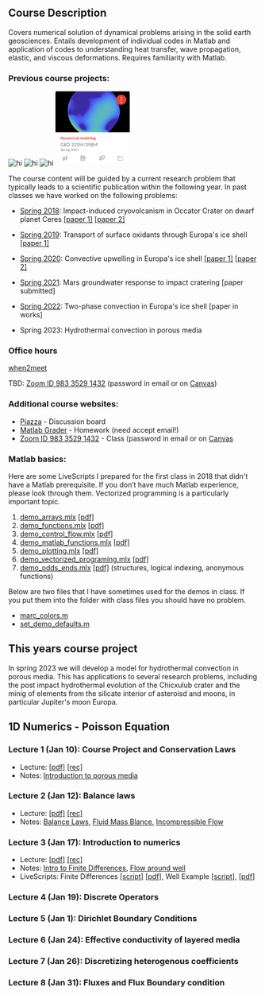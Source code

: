 ## Course Description

Covers numerical solution of dynamical problems arising in the solid earth geosciences. Entails development of individual codes in Matlab and application of codes to understanding heat transfer, wave propagation, elastic, and viscous deformations. Requires familiarity with Matlab. 

### Previous course projects:
<img src="images/Vignette_GEO325J_2018.png" alt="hi" class="inline"  width="150" height="150"/>  <img src="images/Vignette_GEO325M_2019.png" alt="hi" class="inline"  width="150" height="150"/>  <img src="images/Vignette_GEO325M_2020.jpg" alt="hi" class="inline"  width="150" height="150"/>  <img src="images/Vignette_GEO325M_2021.png" alt="hi" class="inline"  width="150" height="150"/>

The course content will be guided by a current research problem that typically leads to a scientific publication within the following year. In past classes we have worked on the following problems:

* [Spring 2018](Spring2018.md): Impact-induced cryovolcanism in Occator Crater on dwarf planet Ceres [[paper 1]](https://doi.org/10.1029/2018GL080327) [[paper 2]](https://www.nature.com/articles/s41550-020-1168-2)

* [Spring 2019](Spring2019.md): Transport of surface oxidants through Europa's ice shell [[paper 1]](https://agupubs.onlinelibrary.wiley.com/doi/abs/10.1029/2021GL095416)

* [Spring 2020](Spring2020.md): Convective upwelling in Europa's ice shell [[paper 1]](https://doi.org/10.1016/j.epsl.2021.116886) [[paper 2]](https://www.sciencedirect.com/science/article/pii/S2352340921003632?via%3Dihub)

* [Spring 2021](Spring2021.md): Mars groundwater response to impact cratering [paper submitted]

* [Spring 2022](Spring2022.md): Two-phase convection in Europa's ice shell [paper in works]

* Spring 2023: Hydrothermal convection in porous media 

### Office hours
[when2meet](https://www.when2meet.com/?18210680-wkxsK)

TBD: [Zoom ID 983 3529 1432](https://utexas.zoom.us/j/98335291432?pwd=aUlMUXl5S3BvRFBDc2ZkWTFkSDZrdz09) (password in email or on [Canvas](https://utexas.instructure.com/courses/1353668))


### Additional course websites:
* [Piazza](https://piazza.com/utexas/spring2023/geo325m398m/home) - Discussion board
* [Matlab Grader](https://grader.mathworks.com/courses/96667-geo-325m-398m-numerical-modeling-2023) - Homework (need accept email!)
* [Zoom ID 983 3529 1432](https://utexas.zoom.us/j/98335291432?pwd=aUlMUXl5S3BvRFBDc2ZkWTFkSDZrdz09) - Class (password in email or on [Canvas]( https://utexas.instructure.com/courses/1353668)

### Matlab basics:
Here are some LiveScripts I prepared for the first class in 2018 that didn't have a Matlab prerequisite. If you don’t have much Matlab experience, please look through them. Vectorized programming is a particularly important topic.
1. [demo_arrays.mlx](matlab/demo_arrays.mlx) [[pdf]](matlab/demo_arrays.pdf)
2. [demo_functions.mlx](matlab/demo_functions.mlx) [[pdf]](matlab/demo_functions.pdf)
3. [demo_control_flow.mlx](matlab/demo_control_flow.mlx) [[pdf]](matlab/demo_control_flow.pdf)
4. [demo_matlab_functions.mlx](matlab/demo_matlab_functions.mlx) [[pdf]](matlab/demo_matlab_functions.pdf)
5. [demo_plotting.mlx](matlab/demo_plotting.mlx) [[pdf]](matlab/demo_plotting.pdf)
6. [demo_vectorized_programing.mlx](matlab/demo_vectorized_programing.mlx) [[pdf]](matlab/demo_vectorized_programing.pdf)
7. [demo_odds_ends.mlx](matlab/demo_odds_ends.mlx) [[pdf]](matlab/demo_odds_ends.pdf) (structures, logical indexing, anonymous functions)

Below are two files that I have sometimes used for the demos in class. If you put them into the folder with class files you should have no problem.
* [marc_colors.m](matlab/marc_colors.m)
* [set_demo_defaults.m](matlab/set_demo_defaults.m)

## This years course project
In spring 2023 we will develop a model for hydrothermal convection in porous media. This has applications to several research problems, including the post impact hydrothermal evolution of the Chicxulub crater and the minig of elements from the silicate interior of asteroisd and moons, in particular Jupiter's moon Europa. 

## 1D Numerics - Poisson Equation
### Lecture 1 (Jan 10): Course Project and Conservation Laws
* Lecture: [[pdf]](spring2023/GEO325M_2022_Lecture1.pdf) [[rec]](https://utexas.zoom.us/rec/share/YtfWlg57HiOYaI33vzqF-i5ET3xT3L9ReEop6C4uH9QvfuweQEqjf2hBdxkS_g9K.N4iMUfaxs7vsodwz)
* Notes: [Introduction to porous media](modules/PorousMediaIntro.pdf)

### Lecture 2 (Jan 12): Balance laws
* Lecture: [[pdf]](spring2023/GEO325M_2022_Lecture2.pdf) [[rec]](https://utexas.zoom.us/rec/share/joomKPCOmEvJoUM-nfEERK_POOcaaiecZ0tketKMX8UGGqWy-EoQcaSSCRBIVd8X.FyrjTIjPeCjv4LAC)
* Notes: [Balance Laws](spring2023/BalanceLaws.pdf), [Fluid Mass Blance](spring2023/FluidMassBalance.pdf), [Incompressible Flow](spring2023/IncompressibleFlow.pdf)


### Lecture 3 (Jan 17): Introduction to numerics
* Lecture: [[pdf]](spring2023/GEO325M_2022_Lecture3.pdf) [[rec]](https://utexas.zoom.us/rec/share/3L5OD3q9vDd_j4URBwYTVefKDGyKt5D2sy0vwKRODE5UBMT_ubCkRqbpoizm1cc2.d-1jpQ0_KVSvBY7i)
* Notes: [Intro to Finite Differences](), [Flow around well]()
* LiveScripts: Finite Differences [[script]](spring2023/demo_intro_numerics.mlx) [[pdf]](spring2023/demo_intro_numerics.pdf), Well Example [[script]](spring2023/demo_injection_well.mlx), [[pdf]](spring2023/demo_injection_well.pdf)

### Lecture 4 (Jan 19): Discrete Operators
 
 
### Lecture 5 (Jan 1): Dirichlet Boundary Conditions


### Lecture 6 (Jan 24): Effective conductivity of layered media


### Lecture 7 (Jan 26): Discretizing heterogenous coefficients

### Lecture 8 (Jan 31): Fluxes and Flux Boundary condition



